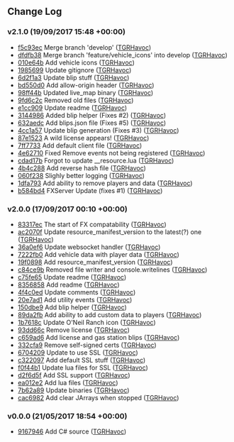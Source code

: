 ## Change Log

### v2.1.0 (19/09/2017 15:48 +00:00)
- [f5c93ec](https://github.com/TGRHavoc/live_map/commit/f5c93ec3d896cbf6423a0b0a2bf3d6ee68b61231) Merge branch 'develop' ([TGRHavoc](https://github.com/TGRHavoc))
- [dfdfb38](https://github.com/TGRHavoc/live_map/commit/dfdfb38c0480671582c02d104a75330f96ace456) Merge branch 'feature/vehicle_icons' into develop ([TGRHavoc](https://github.com/TGRHavoc))
- [010e64b](https://github.com/TGRHavoc/live_map/commit/010e64b8cd16971a8ce71b5f72f36e379f773d44) Add vehicle icons ([TGRHavoc](https://github.com/TGRHavoc))
- [1985699](https://github.com/TGRHavoc/live_map/commit/1985699f0212e6282ff5e1c659392d0bf2505c9a) Update gitignore ([TGRHavoc](https://github.com/TGRHavoc))
- [6d2f1a3](https://github.com/TGRHavoc/live_map/commit/6d2f1a30e8b90187b75ec4e4757ab7289800bc6a) Update blip stuff ([TGRHavoc](https://github.com/TGRHavoc))
- [bd550d0](https://github.com/TGRHavoc/live_map/commit/bd550d0e38073d83061ba38a31ee595ef9ec9ad2) Add allow-origin header ([TGRHavoc](https://github.com/TGRHavoc))
- [98ff44b](https://github.com/TGRHavoc/live_map/commit/98ff44b0137ddbe354fc28053a7fda47df963d4c) Updated live_map binary ([TGRHavoc](https://github.com/TGRHavoc))
- [9fd6c2c](https://github.com/TGRHavoc/live_map/commit/9fd6c2c7962731c5e2490e213c5fd4d5498d6d8e) Removed old files ([TGRHavoc](https://github.com/TGRHavoc))
- [e1cc909](https://github.com/TGRHavoc/live_map/commit/e1cc9099b07e4d2f0a999fc9073bc9872a9c26bc) Update readme ([TGRHavoc](https://github.com/TGRHavoc))
- [3144986](https://github.com/TGRHavoc/live_map/commit/31449860ff062504dbcab0330b9857f0d32d4504) Added blip helper (Fixes #2) ([TGRHavoc](https://github.com/TGRHavoc))
- [632aedc](https://github.com/TGRHavoc/live_map/commit/632aedc1469d7438aa32a670e5163916468ee0de) Add blips.json file (Fixes #5) ([TGRHavoc](https://github.com/TGRHavoc))
- [4cc1a57](https://github.com/TGRHavoc/live_map/commit/4cc1a57966fc18ec35c4a2e9ee032f9421aa0e78) Update blip generation (Fixes #3) ([TGRHavoc](https://github.com/TGRHavoc))
- [87e1523](https://github.com/TGRHavoc/live_map/commit/87e152344d7e46cdb347f25df87866d83bb4d1b4) A wild license appears! ([TGRHavoc](https://github.com/TGRHavoc))
- [7ff7733](https://github.com/TGRHavoc/live_map/commit/7ff7733bc9ac8b35d727463e01a47ce0caae232f) Add default client file ([TGRHavoc](https://github.com/TGRHavoc))
- [4e62710](https://github.com/TGRHavoc/live_map/commit/4e62710dea2a2aca6d353407649bb1e21b79b424) Fixed Remove events not being registered ([TGRHavoc](https://github.com/TGRHavoc))
- [cdad17b](https://github.com/TGRHavoc/live_map/commit/cdad17b881d981ad7f530888a502678b34a5395e) Forgot to update __resource.lua ([TGRHavoc](https://github.com/TGRHavoc))
- [4b4c288](https://github.com/TGRHavoc/live_map/commit/4b4c28858ab9a1c3ca09b2f966e5f8b008120253) Add reverse hash file ([TGRHavoc](https://github.com/TGRHavoc))
- [060f238](https://github.com/TGRHavoc/live_map/commit/060f23890b86cdb60fca1389a5dfd42052ba586c) Slighly better logging ([TGRHavoc](https://github.com/TGRHavoc))
- [1dfa793](https://github.com/TGRHavoc/live_map/commit/1dfa79369129861ece8343980188bfe8d5693f76) Add ability to remove players and data ([TGRHavoc](https://github.com/TGRHavoc))
- [b584bd4](https://github.com/TGRHavoc/live_map/commit/b584bd4d3d8bc9b73c8c63c489064476cdcdc897) FXServer Update (fixes #1) ([TGRHavoc](https://github.com/TGRHavoc))

### v2.0.0 (17/09/2017 00:10 +00:00)
- [83317ec](https://github.com/TGRHavoc/live_map/commit/83317ecc7d82e7a230d9d1247f693de4a752d7e4) The start of FX compatability ([TGRHavoc](https://github.com/TGRHavoc))
- [ac2070f](https://github.com/TGRHavoc/live_map/commit/ac2070f82790251c67b41c64bcf0f9c329f94d2f) Update resource_manifest_version to the latest(?) one ([TGRHavoc](https://github.com/TGRHavoc))
- [36a0ef6](https://github.com/TGRHavoc/live_map/commit/36a0ef68d17df7342276d3a523f1ed16da3d3647) Update websocket handler ([TGRHavoc](https://github.com/TGRHavoc))
- [7222fb0](https://github.com/TGRHavoc/live_map/commit/7222fb0d56b82c18b3975ae1ce5b6e3fabbc1179) Add vehicle data with player data ([TGRHavoc](https://github.com/TGRHavoc))
- [19f0898](https://github.com/TGRHavoc/live_map/commit/19f08981910e6d75fb8c82882155052e6236532a) Add resource_manifest_version ([TGRHavoc](https://github.com/TGRHavoc))
- [c84ce9b](https://github.com/TGRHavoc/live_map/commit/c84ce9b7a5f5746a5e1305c2db209aed73c569ad) Removed file writer and console.writelines ([TGRHavoc](https://github.com/TGRHavoc))
- [c75fe65](https://github.com/TGRHavoc/live_map/commit/c75fe655335b5bc88c4803778734c6113b2fda83) Update readme ([TGRHavoc](https://github.com/TGRHavoc))
- [8356858](https://github.com/TGRHavoc/live_map/commit/835685846fedd671adf73d269fc57df845789f8c) Add readme ([TGRHavoc](https://github.com/TGRHavoc))
- [4f4c0ed](https://github.com/TGRHavoc/live_map/commit/4f4c0edf0a4bdd00010ef2eca80fbd02169c03bc) Update comments ([TGRHavoc](https://github.com/TGRHavoc))
- [20e7ad1](https://github.com/TGRHavoc/live_map/commit/20e7ad13a80a59f310b80d927d7a47952ea6e9da) Add utility events ([TGRHavoc](https://github.com/TGRHavoc))
- [150dbe9](https://github.com/TGRHavoc/live_map/commit/150dbe9a2766f1236b4315e241660b3525266c4c) Add blip helper ([TGRHavoc](https://github.com/TGRHavoc))
- [89da2fb](https://github.com/TGRHavoc/live_map/commit/89da2fb79f4a21c563aea360b41217521ba153f9) Add ability to add custom data to players ([TGRHavoc](https://github.com/TGRHavoc))
- [1b7618c](https://github.com/TGRHavoc/live_map/commit/1b7618cd3d85f6d552467addb3fbe79f8c912db5) Update O'Neil Ranch icon ([TGRHavoc](https://github.com/TGRHavoc))
- [93dd66c](https://github.com/TGRHavoc/live_map/commit/93dd66c64f7e550b45796ee59b001a6f4ce1bb12) Remove license ([TGRHavoc](https://github.com/TGRHavoc))
- [c659ad6](https://github.com/TGRHavoc/live_map/commit/c659ad64e6220689a1058fb8d7ee7ef1d106a0dd) Add license and gas station blips ([TGRHavoc](https://github.com/TGRHavoc))
- [332cfa9](https://github.com/TGRHavoc/live_map/commit/332cfa90475cad7a538b323ff07216727c8dd370) Remove self-signed certs ([TGRHavoc](https://github.com/TGRHavoc))
- [6704209](https://github.com/TGRHavoc/live_map/commit/6704209b9a5b954a06fd85e8783f9329b0548678) Update to use SSL ([TGRHavoc](https://github.com/TGRHavoc))
- [c322097](https://github.com/TGRHavoc/live_map/commit/c322097970db8cf53d47485d6b1f55ae52044a84) Add default SSL stuff ([TGRHavoc](https://github.com/TGRHavoc))
- [f0f44b1](https://github.com/TGRHavoc/live_map/commit/f0f44b1a27c1053bf6b7d706332227af650aafe3) Update lua files for SSL ([TGRHavoc](https://github.com/TGRHavoc))
- [d2f6d5f](https://github.com/TGRHavoc/live_map/commit/d2f6d5f67418b073b84377fd5f7f59e3424d1494) Add SSL support ([TGRHavoc](https://github.com/TGRHavoc))
- [ea012e2](https://github.com/TGRHavoc/live_map/commit/ea012e279a77aec393569424bc253565e5f86fba) Add lua files ([TGRHavoc](https://github.com/TGRHavoc))
- [7b62a89](https://github.com/TGRHavoc/live_map/commit/7b62a89772f0a6e0e3a27b9c2df7d921bb2d06eb) Update binaries ([TGRHavoc](https://github.com/TGRHavoc))
- [cac6982](https://github.com/TGRHavoc/live_map/commit/cac69820939d919785e62c976527b094f6479f31) Add clear JArrays when stopped ([TGRHavoc](https://github.com/TGRHavoc))

### v0.0.0 (21/05/2017 18:54 +00:00)
- [9167946](https://github.com/TGRHavoc/live_map/commit/9167946174247bd68518bd2fd6708b201b0f0629) Add C# source ([TGRHavoc](https://github.com/TGRHavoc))
